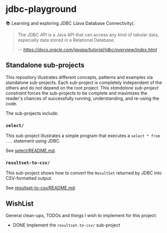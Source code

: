 # jdbc-playground

📚 Learning and exploring JDBC (Java Database Connectivity).

> The JDBC API is a Java API that can access any kind of tabular data, especially data stored in a Relational Database.
>
> -- <cite>https://docs.oracle.com/javase/tutorial/jdbc/overview/index.html</cite>

## Standalone sub-projects

This repository illustrates different concepts, patterns and examples via standalone sub-projects. Each sub-project is
completely independent of the others and do not depend on the root project. This _standalone sub-project constraint_
forces the sub-projects to be complete and maximizes the reader's chances of successfully running, understanding, and
re-using the code.

The sub-projects include:

### `select/`

This sub-project illustrates a simple program that executes a `select * from ...` statement using JDBC.

See [select/README.md](select/README.md).

### `resultset-to-csv/`

This sub-project shows how to convert the `ResultSet` returned by JDBC into CSV-formatted output.

See [resultset-to-csv/README.md](resultset-to-csv/README.md).

## WishList

General clean-ups, TODOs and things I wish to implement for this project:

* DONE Implement the `resultset-to-csv/` sub-project
